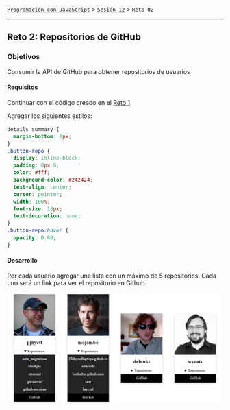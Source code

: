 [`Programación con JavaScript`](../../Readme.md) > [`Sesión 12`](../Readme.md) > `Reto 02`

---

## Reto 2: Repositorios de GitHub

### Objetivos

Consumir la API de GitHub para obtener repositorios de usuarios

#### Requisitos

Continuar con el código creado en el [Reto 1](../Reto-01/Readme.md).

Agregar los siguientes estilos:

```css
details summary {
  margin-bottom: 8px;
}
.button-repo {
  display: inline-block;
  padding: 8px 0;
  color: #fff;
  background-color: #242424;
  text-align: center;
  cursor: pointer;
  width: 100%;
  font-size: 18px;
  text-decoration: none;
}
.button-repo:hover {
  opacity: 0.80;
}
```

#### Desarrollo

Por cada usuario agregar una lista con un máximo de 5 repositorios. Cada uno será un link para ver el repositorio en
Github.

![Challenge 2](./assets/challenge-2.png)
